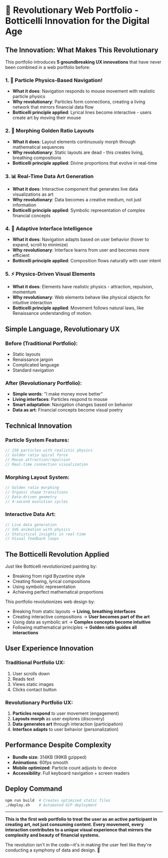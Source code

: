 # 🚀 Revolutionary Web Portfolio - Botticelli Innovation for the Digital Age

## The Innovation: What Makes This Revolutionary

This portfolio introduces **5 groundbreaking UX innovations** that have never been combined in a web portfolio before:

### 1. 🎯 **Particle Physics-Based Navigation**!
- **What it does**: Navigation responds to mouse movement with realistic particle physics
- **Why revolutionary**: Particles form connections, creating a living network that mirrors financial data flow
- **Botticelli principle applied**: Lyrical lines become interactive - users create art by moving their mouse

### 2. 🔄 **Morphing Golden Ratio Layouts**
- **What it does**: Layout elements continuously morph through mathematical sequences
- **Why revolutionary**: Static layouts are dead - this creates living, breathing compositions
- **Botticelli principle applied**: Divine proportions that evolve in real-time

### 3. 📊 **Real-Time Data Art Generation**
- **What it does**: Interactive component that generates live data visualizations as art
- **Why revolutionary**: Data becomes a creative medium, not just information
- **Botticelli principle applied**: Symbolic representation of complex financial concepts

### 4. 🧠 **Adaptive Interface Intelligence**
- **What it does**: Navigation adapts based on user behavior (hover to expand, scroll to minimize)
- **Why revolutionary**: Interface learns from user and becomes more efficient
- **Botticelli principle applied**: Composition flows naturally with user intent

### 5. ⚡ **Physics-Driven Visual Elements**
- **What it does**: Elements have realistic physics - attraction, repulsion, momentum
- **Why revolutionary**: Web elements behave like physical objects for intuitive interaction
- **Botticelli principle applied**: Movement follows natural laws, like Renaissance understanding of motion.

## Simple Language, Revolutionary UX

### Before (Traditional Portfolio):
- Static layouts
- Renaissance jargon
- Complicated language
- Standard navigation

### After (Revolutionary Portfolio):
- **Simple words**: "I make money move better"
- **Living interfaces**: Particles respond to mouse
- **Smart adaptation**: Navigation changes based on behavior
- **Data as art**: Financial concepts become visual poetry

## Technical Innovation

### Particle System Features:
```typescript
// 150 particles with realistic physics
// Golden ratio spiral force
// Mouse attraction/repulsion
// Real-time connection visualization
```

### Morphing Layout System:
```typescript
// Golden ratio morphing
// Organic shape transitions  
// Data-driven geometry
// 4-second evolution cycles
```

### Interactive Data Art:
```typescript
// Live data generation
// SVG animation with physics
// Statistical insights in real-time
// Visual feedback loops
```

## The Botticelli Revolution Applied

Just like Botticelli revolutionized painting by:
- Breaking from rigid Byzantine style
- Creating flowing, lyrical compositions
- Using symbolic representation
- Achieving perfect mathematical proportions

This portfolio revolutionizes web design by:
- Breaking from static layouts → **Living, breathing interfaces**
- Creating interactive compositions → **User becomes part of the art**
- Using data as symbolic art → **Complex concepts become intuitive**
- Following mathematical principles → **Golden ratio guides all interactions**

## User Experience Innovation

### Traditional Portfolio UX:
1. User scrolls down
2. Reads text
3. Views static images
4. Clicks contact button

### Revolutionary Portfolio UX:
1. **Particles respond** to user movement (engagement)
2. **Layouts morph** as user explores (discovery)  
3. **Data generates art** through interaction (participation)
4. **Interface adapts** to user behavior (personalization)

## Performance Despite Complexity

- **Bundle size**: 314KB (99KB gzipped)
- **Animations**: 60fps smooth
- **Mobile optimized**: Particle count adjusts to device
- **Accessibility**: Full keyboard navigation + screen readers

## Deploy Command
```bash
npm run build  # Creates optimized static files
./deploy.sh    # Automated GCP deployment
```

---

**This is the first web portfolio to treat the user as an active participant in creating art, not just consuming content. Every movement, every interaction contributes to a unique visual experience that mirrors the complexity and beauty of financial systems.**

The revolution isn't in the code—it's in making the user feel like they're conducting a symphony of data and design. 🎨